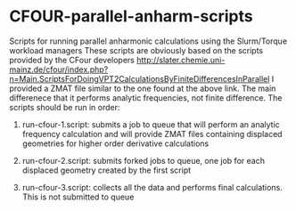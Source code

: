 # CFOUR-parallel-anharm-scripts
Scripts for running parallel anharmonic calculations using the Slurm/Torque workload managers
These scripts are obviously based on the scripts provided by the CFour developers
http://slater.chemie.uni-mainz.de/cfour/index.php?n=Main.ScriptsForDoingVPT2CalculationsByFiniteDifferencesInParallel
I provided a ZMAT file similar to the one found at the above link. The main differenece that it performs analytic frequencies, 
not finite difference. The scripts should be run in order:

1) run-cfour-1.script: submits a job to queue that will perform an analytic frequency calculation and will provide ZMAT
files containing displaced geometries for higher order derivative calculations

2) run-cfour-2.script: submits forked jobs to queue, one job for each displaced geometry created by the first script

3) run-cfour-3.script: collects all the data and performs final calculations. This is not submitted to queue
